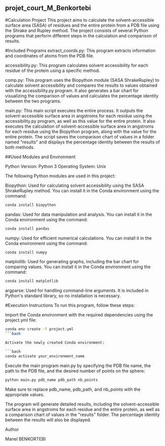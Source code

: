 ## projet_court_M_Benkortebi

#Calculation Project
This project aims to calculate the solvent-accessible surface area (SASA) of residues and the entire protein from a PDB file using the Shrake and Rupley method. The project consists of several Python programs that perform different steps in the calculation and comparison of results.

#Included Programs
extract_coords.py: This program extracts information and coordinates of atoms from the PDB file.

accessibility.py: This program calculates solvent accessibility for each residue of the protein using a specific method.

comp.py: This program uses the Biopython module (SASA ShrakeRupley) to calculate solvent accessibility and compares the results to values obtained with the accessibility.py program. It also generates a bar chart for visualizing the comparison of values and calculates the percentage identity between the two programs.

main.py: This main script executes the entire process. It outputs the solvent-accessible surface area in angstroms for each residue using the accessibility.py program, as well as this value for the entire protein. It also executes the calculation of solvent-accessible surface area in angstroms for each residue using the Biopython program, along with the value for the entire protein. The script saves the comparison chart of values in a folder named "results" and displays the percentage identity between the results of both methods.

##Used Modules and Environment

Python Version: Python 3
Operating System: Unix

The following Python modules are used in this project:

Biopython: Used for calculating solvent accessibility using the SASA ShrakeRupley method. You can install it in the Conda environment using the command:

```bash
conda install biopython
```
pandas: Used for data manipulation and analysis. You can install it in the Conda environment using the command:

```bash
conda install pandas
```

numpy: Used for efficient numerical calculations. You can install it in the Conda environment using the command:

```bash
conda install numpy
```

matplotlib: Used for generating graphs, including the bar chart for comparing values. You can install it in the Conda environment using the command:
```bash
conda install matplotlib
```

argparse: Used for handling command-line arguments. It is included in Python's standard library, so no installation is necessary.

#Execution Instructions
To run this program, follow these steps:

Import the Conda environment with the required dependencies using the project.yml file:

```bash
conda env create -f project.yml
```bash

Activate the newly created Conda environment:

```bash
conda activate your_environment_name
```

Execute the main program main.py by specifying the PDB file name, the path to the PDB file, and the desired number of points on the sphere:
```bash
python main.py pdb_name pdb_path nb_points
```

Make sure to replace pdb_name, pdb_path, and nb_points with the appropriate values.

The program will generate detailed results, including the solvent-accessible surface area in angstroms for each residue and the entire protein, as well as a comparison chart of values in the "results" folder. The percentage identity between the results will also be displayed.

Author

Manel BENKORTEBI
